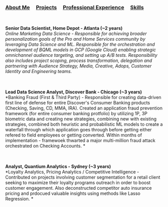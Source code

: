 <br />


### [About Me](https://vermaph.github.io/)&nbsp; &nbsp; &nbsp;[Projects](./projects.html)&nbsp; &nbsp; &nbsp;[Professional Experience](./experience.html)&nbsp; &nbsp; &nbsp;[Skills](./skills.html)<br />

<br/>

**Senior Data Scientist, Home Depot - Atlanta (~2 years)<br />**
  *Online Marketing Data Science - Responsible for achieving broader personalization goals of the Pro and Home Services community by leveraging Data Science and ML. Responsible for the orchestration and development of BQML models in GCP (Google Cloud) enabling strategic omnichannel audience targeting, and setting up A/B tests. Responsibility also includes project scoping, process transformation, delegation and partnering with Audience Strategy, Media, Creative, Adops, Customer Identity and Engineering teams.*<br />
  <br />
  <br />


**Lead Data Science Analyst, Discover Bank - Chicago (~3 years)<br />**
  *Banking Fraud (First & Third Party) - Responsible for creating data-driven first line of defense for entire Discover's Consumer Banking products (Checking, Saving, CD, MMA, IRA). Created an application fraud prevention framework (for entire consumer banking protfolio) by utilizing 1P, 3P biometric data and creating new strategies, combining new with existing strategies, combined both heuristic and probabilistic ML models to create a waterfall through which application goes through before getting either refered to field employees or getting converted. Within months of implementation - framewoek thwarted a major multi-million fraud attack orchestrated on Checking Accounts. *<br />
  <br />
  <br />


**Analyst, Quantium Analytics - Sydney (~3 years)<br />**
  *Loyalty Analytics, Pricing Analytics / Competitive Intelligence - Contributed on projects involving customer segmentation for a retail client seeking to maximize their loyalty programs outreach in order to boost customer engagement. Also deconstructed competitor auto insurance pricing and prdocued valuable insights using methods like Lasso Regression. *<br />
  <br />
  <br />


<!-- Google tag (gtag.js) -->
<script async src="https://www.googletagmanager.com/gtag/js?id=G-NSNZ1PS7E4"></script>
<script>
  window.dataLayer = window.dataLayer || [];
  function gtag(){dataLayer.push(arguments);}
  gtag('js', new Date());

  gtag('config', 'G-NSNZ1PS7E4');
</script>

